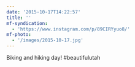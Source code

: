 ```yaml
---
date: '2015-10-17T14:22:57'
title: ''
mf-syndication:
  - 'https://www.instagram.com/p/89CIRYyuo8/'
mf-photo:
  - '/images/2015-10-17.jpg'
---
```

Biking and hiking day! #beautifulutah
